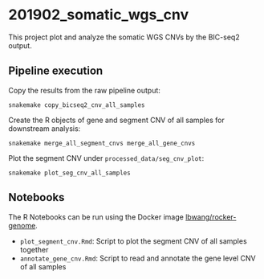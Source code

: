 # 201902_somatic_wgs_cnv
This project plot and analyze the somatic WGS CNVs by the BIC-seq2 output.



## Pipeline execution
Copy the results from the raw pipeline output:

    snakemake copy_bicseq2_cnv_all_samples

Create the R objects of gene and segment CNV of all samples for downstream analysis:

    snakemake merge_all_segment_cnvs merge_all_gene_cnvs

Plot the segment CNV under `processed_data/seg_cnv_plot`:

    snakemake plot_seg_cnv_all_samples



## Notebooks
The R Notebooks can be run using the Docker image [lbwang/rocker-genome].

- `plot_segment_cnv.Rmd`: Script to plot the segment CNV of all samples together
- `annotate_gene_cnv.Rmd`: Script to read and annotate the gene level CNV of all samples

[lbwang/rocker-genome]: https://hub.docker.com/r/lbwang/rocker-genome
